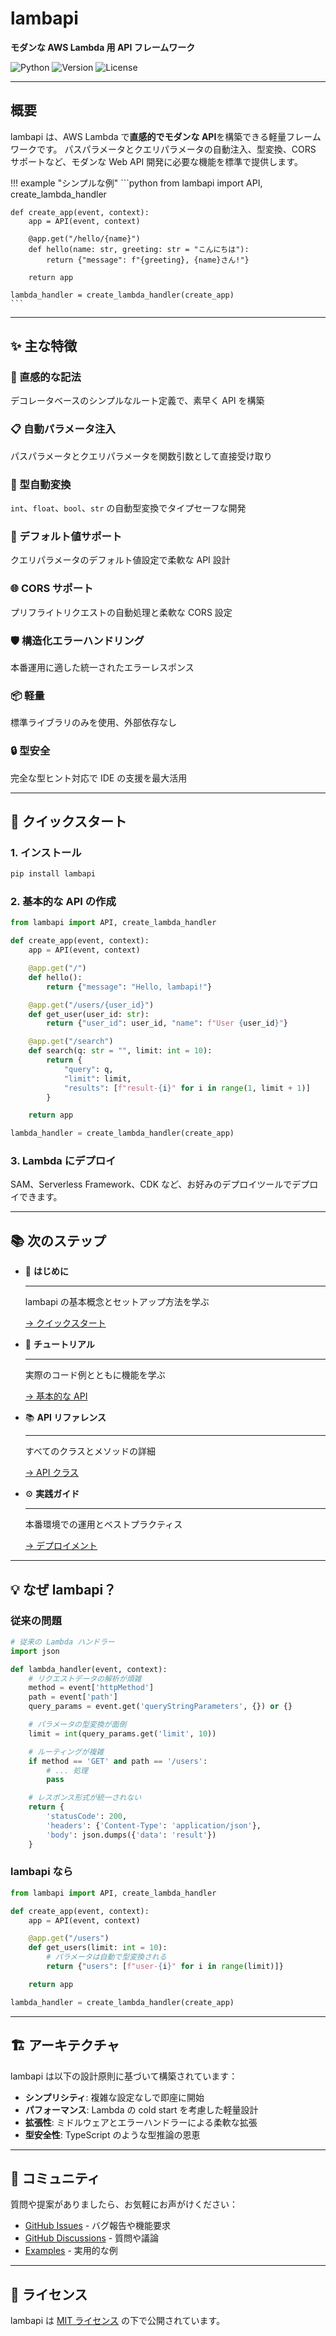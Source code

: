 # lambapi

**モダンな AWS Lambda 用 API フレームワーク**

![Python](https://img.shields.io/badge/python-3.10+-blue.svg)
![Version](https://img.shields.io/badge/version-0.1.3-green.svg)
![License](https://img.shields.io/badge/license-MIT-blue.svg)

---

## 概要

lambapi は、AWS Lambda で**直感的でモダンな API**を構築できる軽量フレームワークです。
パスパラメータとクエリパラメータの自動注入、型変換、CORS サポートなど、モダンな Web API 開発に必要な機能を標準で提供します。

!!! example "シンプルな例"
    ```python
    from lambapi import API, create_lambda_handler

    def create_app(event, context):
        app = API(event, context)

        @app.get("/hello/{name}")
        def hello(name: str, greeting: str = "こんにちは"):
            return {"message": f"{greeting}, {name}さん!"}

        return app

    lambda_handler = create_lambda_handler(create_app)
    ```

---

## ✨ 主な特徴

### 🚀 直感的な記法
デコレータベースのシンプルなルート定義で、素早く API を構築

### 📋 自動パラメータ注入
パスパラメータとクエリパラメータを関数引数として直接受け取り

### 🔄 型自動変換
`int`、`float`、`bool`、`str` の自動型変換でタイプセーフな開発

### 🎯 デフォルト値サポート
クエリパラメータのデフォルト値設定で柔軟な API 設計

### 🌐 CORS サポート
プリフライトリクエストの自動処理と柔軟な CORS 設定

### 🛡️ 構造化エラーハンドリング
本番運用に適した統一されたエラーレスポンス

### 📦 軽量
標準ライブラリのみを使用、外部依存なし

### 🔒 型安全
完全な型ヒント対応で IDE の支援を最大活用

---

## 🚀 クイックスタート

### 1. インストール

```bash
pip install lambapi
```

### 2. 基本的な API の作成

```python
from lambapi import API, create_lambda_handler

def create_app(event, context):
    app = API(event, context)

    @app.get("/")
    def hello():
        return {"message": "Hello, lambapi!"}

    @app.get("/users/{user_id}")
    def get_user(user_id: str):
        return {"user_id": user_id, "name": f"User {user_id}"}

    @app.get("/search")
    def search(q: str = "", limit: int = 10):
        return {
            "query": q,
            "limit": limit,
            "results": [f"result-{i}" for i in range(1, limit + 1)]
        }

    return app

lambda_handler = create_lambda_handler(create_app)
```

### 3. Lambda にデプロイ

SAM、Serverless Framework、CDK など、お好みのデプロイツールでデプロイできます。

---

## 📚 次のステップ

<div class="grid cards" markdown>

-   🚀 **はじめに**

    ---

    lambapi の基本概念とセットアップ方法を学ぶ

    [→ クイックスタート](getting-started/quickstart.md)

-   📖 **チュートリアル**

    ---

    実際のコード例とともに機能を学ぶ

    [→ 基本的な API](tutorial/basic-api.md)

-   📚 **API リファレンス**

    ---

    すべてのクラスとメソッドの詳細

    [→ API クラス](api/api.md)

-   ⚙️ **実践ガイド**

    ---

    本番環境での運用とベストプラクティス

    [→ デプロイメント](guides/deployment.md)

</div>

---

## 💡 なぜ lambapi？

### 従来の問題

```python
# 従来の Lambda ハンドラー
import json

def lambda_handler(event, context):
    # リクエストデータの解析が煩雑
    method = event['httpMethod']
    path = event['path']
    query_params = event.get('queryStringParameters', {}) or {}

    # パラメータの型変換が面倒
    limit = int(query_params.get('limit', 10))

    # ルーティングが複雑
    if method == 'GET' and path == '/users':
        # ... 処理
        pass

    # レスポンス形式が統一されない
    return {
        'statusCode': 200,
        'headers': {'Content-Type': 'application/json'},
        'body': json.dumps({'data': 'result'})
    }
```

### lambapi なら

```python
from lambapi import API, create_lambda_handler

def create_app(event, context):
    app = API(event, context)

    @app.get("/users")
    def get_users(limit: int = 10):
        # パラメータは自動で型変換される
        return {"users": [f"user-{i}" for i in range(limit)]}

    return app

lambda_handler = create_lambda_handler(create_app)
```

---

## 🏗️ アーキテクチャ

lambapi は以下の設計原則に基づいて構築されています：

- **シンプリシティ**: 複雑な設定なしで即座に開始
- **パフォーマンス**: Lambda の cold start を考慮した軽量設計
- **拡張性**: ミドルウェアとエラーハンドラーによる柔軟な拡張
- **型安全性**: TypeScript のような型推論の恩恵

---

## 🤝 コミュニティ

質問や提案がありましたら、お気軽にお声がけください：

- [GitHub Issues](https://github.com/sskyh0208/lambapi/issues) - バグ報告や機能要求
- [GitHub Discussions](https://github.com/sskyh0208/lambapi/discussions) - 質問や議論
- [Examples](https://github.com/sskyh0208/lambapi/tree/main/examples) - 実用的な例

---

## 📄 ライセンス

lambapi は [MIT ライセンス](https://github.com/sskyh0208/lambapi/blob/main/LICENSE) の下で公開されています。
